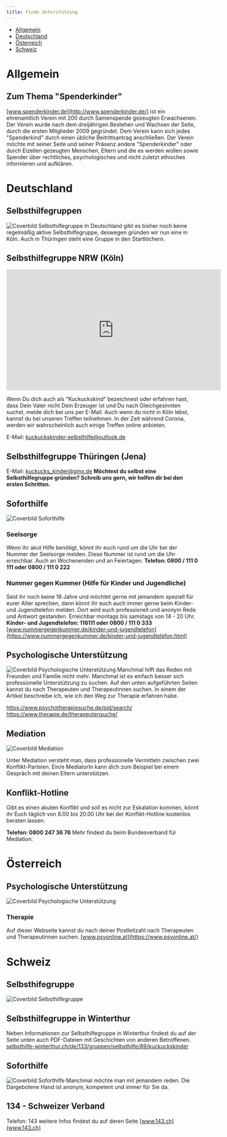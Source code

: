 ```yaml
---
title: Finde Unterstützung
---
```

* [Allgemein](#allgemein)
* [Deutschland](#deutschland)
* [Österreich](#österreich)
* [Schweiz](#schweiz)

# Allgemein
## Zum Thema "Spenderkinder"
[www.spenderkinder.de](http://www.spenderkinder.de/) ist ein ehrenamtlich Verein mit 200 durch Samenspende gezeugten Erwachsenen. Der Verein wurde nach dem dreijährigen Bestehen und Wachsen der Seite, durch die ersten Mitglieder 2009 gegründet. Dem Verein kann sich jedes "Spenderkind" durch einen übliche Beitrittsantrag anschließen. Der Verein möchte mit seiner Seite und seiner Präsenz andere "Spenderkinder" oder durch Eizellen gezeugten Menschen, Eltern und die es werden wollen sowie Spender über rechtliches, psychologisches und nicht zuletzt ethisches informieren und aufklären.

# Deutschland
## Selbsthilfegruppen
![Coverbild Selbsthilfegruppe](/images/8_db8d375e74.png "Coverbild Selbsthilfegruppe")
In Deutschland gibt es bisher noch keine regelmäßig aktive Selbsthilfegruppe, deswegen gründen wir nun eine in Köln. Auch in Thüringen steht eine Gruppe in den Startlöchern.

## Selbsthilfegruppe NRW (Köln)
<iframe width="560" height="315" src="https://www.youtube.com/embed/Ai-uPypP_yE?si=OsHe-tLF-IuTtMI3" title="YouTube video player" frameborder="0" allow="accelerometer; autoplay; clipboard-write; encrypted-media; gyroscope; picture-in-picture; web-share" referrerpolicy="strict-origin-when-cross-origin" allowfullscreen></iframe>

Wenn Du dich auch als "Kuckuckskind" bezeichnest oder erfahren hast, dass Dein Vater nicht Dein Erzeuger ist und Du nach Gleichgesinnten suchst, melde dich bei uns per E-Mail. Auch wenn du nicht in Köln lebst, kannst du bei unseren Treffen teilnehmen. In der Zeit während Corona, werden wir wahrscheinlich auch einige Treffen online anbieten.

E-Mail: kuckuckskinder-selbsthilfe@outlook.de

## Selbsthilfegruppe Thüringen (Jena)
E-Mail: kuckucks_kinder@gmx.de
**Möchtest du selbst eine Selbsthilfegruppe gründen? Schreib uns gern, wir helfen dir bei den ersten Schritten.**
## Soforthilfe
![Coverbild Soforthilfe](/images/5_10c05a9f22.png "Coverbild Soforthilfe")
### Seelsorge
Wenn ihr akut Hilfe benötigt, könnt ihr euch rund um die Uhr bei der Nummer der Seelsorge melden. Diese Nummer ist rund um die Uhr erreichbar. Auch an Wochenenden und an Feiertagen.
**Telefon: 0800 / 111 0 111 oder 0800 / 111 0 222**
### Nummer gegen Kummer (Hilfe für Kinder und Jugendliche)
Seid ihr noch keine 18 Jahre und möchtet gerne mit jemandem speziell für eurer Alter sprechen, dann könnt ihr euch auch immer gerne beim Kinder- und Jugendtelefon melden. Dort wird euch professionell und anonym Rede und Antwort gestanden. Erreichbar montags bis samstags von 14 - 20 Uhr.
**Kinder- und Jugendtelefon: 116111 oder 0800 / 111 0 333**
[www.nummergegenkummer.de/kinder-und-jugendtelefon](https://www.nummergegenkummer.de/kinder-und-jugendtelefon.html)

## Psychologische Unterstützung
![Coverbild Psychologische Unterstützung](/images/6_585f494318.png "Coverbild Psychologische Unterstützung")
Manchmal hilft das Reden mit Freunden und Familie nicht mehr. Manchmal ist es einfach besser sich professionelle Unterstützung zu suchen.
Auf den unten aufgeführten Seiten kannst du nach Therapeuten und Therapeutinnen suchen. In einem der Artikel beschreibe ich, wie ich den Weg zur Therapie erfahren habe.

https://www.psychotherapiesuche.de/pid/search/
https://www.therapie.de/therapeutensuche/

## Mediation
![Coverbild Mediation](/images/7_17a649ea00.png "Coverbild Mediation")

Unter Mediation versteht man, dass professionelle Vermitteln zwischen zwei Konflikt-Parteien. Ein/e MediatorIn kann dich zum Beispiel bei einem Gespräch mit deinen Eltern unterstützen.

## Konflikt-Hotline
Gibt es einen akuten Konflikt und soll es nicht zur Eskalation kommen, könnt ihr Euch täglich von 8.00 bis 20.00 Uhr bei der Konflikt-Hotline kostenlos beraten lassen.

**Telefon: 0800 247 36 76**
Mehr findest du beim Bundesverband für Mediation.

# Österreich
## Psychologische Unterstützung
![Coverbild Psychologische Unterstützung](/images/6_585f494318.png "Coverbild Psychologische Unterstützung")

### Therapie
Auf dieser Webseite kannst du nach deiner Postleitzahl nach Therapeuten und Therapeutinnen suchen.
[www.psyonline.at](https://www.psyonline.at/)

# Schweiz
## Selbsthifegruppe
![Coverbild Selbsthilfegruppe](/images/8_db8d375e74.png "Coverbild Selbsthilfegruppe")

## Selbsthilfegruppe in Winterthur
Neben Informationen zur Selbsthilfegruppe in Winterthur findest du auf der Seite unten auch PDF-Dateien mit Geschichten von anderen Betroffenen.
[selbsthilfe-winterthur.ch/de/133/gruppen/selbsthilfe/89/kuckuckskinder](https://selbsthilfe-winterthur.ch/de/133/gruppen/selbsthilfe/89/kuckuckskinder.html)

## Soforthilfe
![Coverbild Soforthilfe](/images/5_10c05a9f22.png "Coverbild Soforthilfe")
Manchmal möchte man mit jemandem reden. Die Dargebotene Hand ist anonym, kompetent und immer für Sie da.

## 134 - Schweizer Verband
Telefon: 143
weitere Infos findest du auf deren Seite [www.143.ch](www.143.ch)
